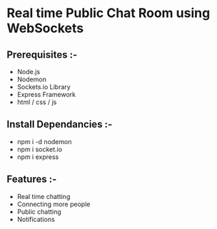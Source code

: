 # Real time Public Chat Room using WebSockets

## Prerequisites :-
- Node.js
- Nodemon
- Sockets.io Library
- Express Framework
- html / css / js

## Install Dependancies :-
- npm i -d nodemon
- npm i socket.io
- npm i express

## Features :-
- Real time chatting
- Connecting more people
- Public chatting
- Notifications
